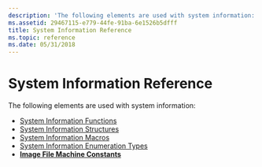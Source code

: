 ```yaml
---
description: 'The following elements are used with system information:'
ms.assetid: 29467115-e779-44fe-91ba-6e1526b5dfff
title: System Information Reference
ms.topic: reference
ms.date: 05/31/2018
---
```


# System Information Reference

The following elements are used with system information:

-   [System Information Functions](system-information-functions.md)
-   [System Information Structures](system-information-structures.md)
-   [System Information Macros](system-information-macros.md)
-   [System Information Enumeration Types](system-information-enumeration-types.md)
-   [**Image File Machine Constants**](image-file-machine-constants.md)

 

 



